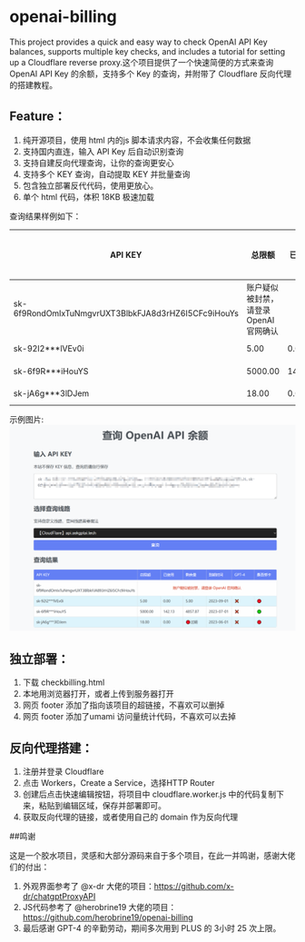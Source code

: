 # openai-billing
This project provides a quick and easy way to check OpenAI API Key balances, supports multiple key checks, and includes a tutorial for setting up a Cloudflare reverse proxy.这个项目提供了一个快速简便的方式来查询 OpenAI API Key 的余额，支持多个 Key 的查询，并附带了 Cloudflare 反向代理的搭建教程。

## Feature：

1. 纯开源项目，使用 html 内的js 脚本请求内容，不会收集任何数据
2. 支持国内直连，输入 API Key 后自动识别查询
3. 支持自建反向代理查询，让你的查询更安心
4. 支持多个 KEY 查询，自动提取 KEY 并批量查询
5. 包含独立部署反代代码，使用更放心。
6. 单个 html 代码，体积 18KB 极速加载

查询结果样例如下：

| API KEY                                    | 总限额   | 已使用 | 剩余量  | 到期时间    | GPT-4 | 是否绑卡 |
| ----------------------------------------- | ------- | ------ | ------- | ----------- | ----- | -------- |
| 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 | 账户疑似被封禁，请登录 OpenAI 官网确认| | | | ❌    | 🔴      |
| sk-92I2***lVEv0i                          | 5.00    | 0.00   | 5.00    | 2023-09-01 | ❌    | 🟢      |
| sk-6f9R***iHouYS                          | 5000.00 | 144.10 | 4855.90 | 2023-07-01 | ❌    | 🟢      |
| sk-jA6g***3lDJem                          | 18.00   | 0.00   | 🔴过期 | 2023-06-01 | ❌    | 🔴      |

示例图片:
![示例图片](./sample.png)



## 独立部署：

1. 下载 checkbilling.html
2. 本地用浏览器打开，或者上传到服务器打开
3. 网页 footer 添加了指向该项目的超链接，不喜欢可以删掉
4. 网页 footer 添加了umami 访问量统计代码，不喜欢可以去掉

## 反向代理搭建：

1. 注册并登录 Cloudflare
2. 点击 Workers，Create a Service，选择HTTP Router
3. 创建后点击快速编辑按钮，将项目中 cloudflare.worker.js 中的代码复制下来，粘贴到编辑区域，保存并部署即可。
4. 获取反向代理的链接，或者使用自己的 domain 作为反向代理

##鸣谢

这是一个胶水项目，灵感和大部分源码来自于多个项目，在此一并鸣谢，感谢大佬们的付出：
1. 外观界面参考了 @x-dr 大佬的项目：https://github.com/x-dr/chatgptProxyAPI
2. JS代码参考了 @herobrine19 大佬的项目：https://github.com/herobrine19/openai-billing
3. 最后感谢 GPT-4 的辛勤劳动，期间多次用到 PLUS 的 3小时 25 次上限。

